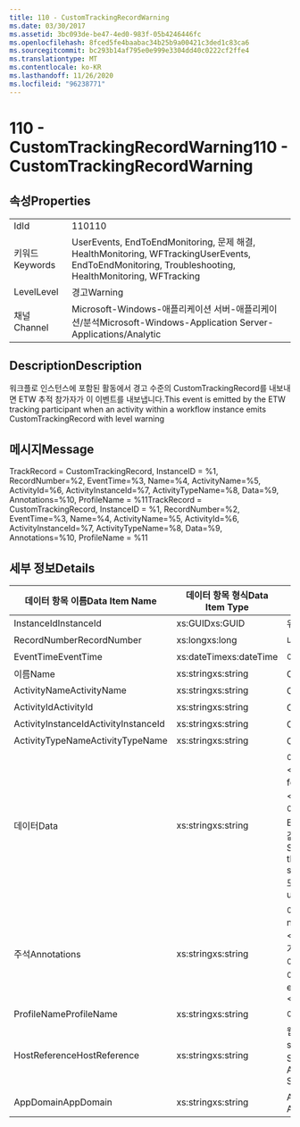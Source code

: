 ```yaml
---
title: 110 - CustomTrackingRecordWarning
ms.date: 03/30/2017
ms.assetid: 3bc093de-be47-4ed0-983f-05b4246446fc
ms.openlocfilehash: 8fced5fe4baabac34b25b9a00421c3ded1c83ca6
ms.sourcegitcommit: bc293b14af795e0e999e3304dd40c0222cf2ffe4
ms.translationtype: MT
ms.contentlocale: ko-KR
ms.lasthandoff: 11/26/2020
ms.locfileid: "96238771"
---
```

# <a name="110---customtrackingrecordwarning"></a><span data-ttu-id="e577a-102">110 - CustomTrackingRecordWarning</span><span class="sxs-lookup"><span data-stu-id="e577a-102">110 - CustomTrackingRecordWarning</span></span>

## <a name="properties"></a><span data-ttu-id="e577a-103">속성</span><span class="sxs-lookup"><span data-stu-id="e577a-103">Properties</span></span>  
  
|||  
|-|-|  
|<span data-ttu-id="e577a-104">Id</span><span class="sxs-lookup"><span data-stu-id="e577a-104">Id</span></span>|<span data-ttu-id="e577a-105">110</span><span class="sxs-lookup"><span data-stu-id="e577a-105">110</span></span>|  
|<span data-ttu-id="e577a-106">키워드</span><span class="sxs-lookup"><span data-stu-id="e577a-106">Keywords</span></span>|<span data-ttu-id="e577a-107">UserEvents, EndToEndMonitoring, 문제 해결, HealthMonitoring, WFTracking</span><span class="sxs-lookup"><span data-stu-id="e577a-107">UserEvents, EndToEndMonitoring, Troubleshooting, HealthMonitoring, WFTracking</span></span>|  
|<span data-ttu-id="e577a-108">Level</span><span class="sxs-lookup"><span data-stu-id="e577a-108">Level</span></span>|<span data-ttu-id="e577a-109">경고</span><span class="sxs-lookup"><span data-stu-id="e577a-109">Warning</span></span>|  
|<span data-ttu-id="e577a-110">채널</span><span class="sxs-lookup"><span data-stu-id="e577a-110">Channel</span></span>|<span data-ttu-id="e577a-111">Microsoft-Windows-애플리케이션 서버-애플리케이션/분석</span><span class="sxs-lookup"><span data-stu-id="e577a-111">Microsoft-Windows-Application Server-Applications/Analytic</span></span>|  
  
## <a name="description"></a><span data-ttu-id="e577a-112">Description</span><span class="sxs-lookup"><span data-stu-id="e577a-112">Description</span></span>  

 <span data-ttu-id="e577a-113">워크플로 인스턴스에 포함된 활동에서 경고 수준의 CustomTrackingRecord를 내보내면 ETW 추적 참가자가 이 이벤트를 내보냅니다.</span><span class="sxs-lookup"><span data-stu-id="e577a-113">This event is emitted by the ETW tracking participant when an activity within a workflow instance emits CustomTrackingRecord with level warning</span></span>  
  
## <a name="message"></a><span data-ttu-id="e577a-114">메시지</span><span class="sxs-lookup"><span data-stu-id="e577a-114">Message</span></span>  

 <span data-ttu-id="e577a-115">TrackRecord = CustomTrackingRecord, InstanceID = %1, RecordNumber=%2, EventTime=%3, Name=%4, ActivityName=%5, ActivityId=%6, ActivityInstanceId=%7, ActivityTypeName=%8, Data=%9, Annotations=%10, ProfileName = %11</span><span class="sxs-lookup"><span data-stu-id="e577a-115">TrackRecord = CustomTrackingRecord, InstanceID = %1, RecordNumber=%2, EventTime=%3, Name=%4, ActivityName=%5, ActivityId=%6, ActivityInstanceId=%7, ActivityTypeName=%8, Data=%9, Annotations=%10, ProfileName = %11</span></span>  
  
## <a name="details"></a><span data-ttu-id="e577a-116">세부 정보</span><span class="sxs-lookup"><span data-stu-id="e577a-116">Details</span></span>  
  
|<span data-ttu-id="e577a-117">데이터 항목 이름</span><span class="sxs-lookup"><span data-stu-id="e577a-117">Data Item Name</span></span>|<span data-ttu-id="e577a-118">데이터 항목 형식</span><span class="sxs-lookup"><span data-stu-id="e577a-118">Data Item Type</span></span>|<span data-ttu-id="e577a-119">Description</span><span class="sxs-lookup"><span data-stu-id="e577a-119">Description</span></span>|  
|--------------------|--------------------|-----------------|  
|<span data-ttu-id="e577a-120">InstanceId</span><span class="sxs-lookup"><span data-stu-id="e577a-120">InstanceId</span></span>|<span data-ttu-id="e577a-121">xs:GUID</span><span class="sxs-lookup"><span data-stu-id="e577a-121">xs:GUID</span></span>|<span data-ttu-id="e577a-122">워크플로의 인스턴스 ID</span><span class="sxs-lookup"><span data-stu-id="e577a-122">The instance id for the workflow</span></span>|  
|<span data-ttu-id="e577a-123">RecordNumber</span><span class="sxs-lookup"><span data-stu-id="e577a-123">RecordNumber</span></span>|<span data-ttu-id="e577a-124">xs:long</span><span class="sxs-lookup"><span data-stu-id="e577a-124">xs:long</span></span>|<span data-ttu-id="e577a-125">내보낸 레코드의 시퀀스 번호</span><span class="sxs-lookup"><span data-stu-id="e577a-125">The sequence number of the emitted record</span></span>|  
|<span data-ttu-id="e577a-126">EventTime</span><span class="sxs-lookup"><span data-stu-id="e577a-126">EventTime</span></span>|<span data-ttu-id="e577a-127">xs:dateTime</span><span class="sxs-lookup"><span data-stu-id="e577a-127">xs:dateTime</span></span>|<span data-ttu-id="e577a-128">이벤트를 내보낸 시간(UTC)</span><span class="sxs-lookup"><span data-stu-id="e577a-128">The time in UTC when the event was emitted</span></span>|  
|<span data-ttu-id="e577a-129">이름</span><span class="sxs-lookup"><span data-stu-id="e577a-129">Name</span></span>|<span data-ttu-id="e577a-130">xs:string</span><span class="sxs-lookup"><span data-stu-id="e577a-130">xs:string</span></span>|<span data-ttu-id="e577a-131">CustomTrackingRecord의 이름</span><span class="sxs-lookup"><span data-stu-id="e577a-131">The name of the CustomTrackingRecord</span></span>|  
|<span data-ttu-id="e577a-132">ActivityName</span><span class="sxs-lookup"><span data-stu-id="e577a-132">ActivityName</span></span>|<span data-ttu-id="e577a-133">xs:string</span><span class="sxs-lookup"><span data-stu-id="e577a-133">xs:string</span></span>|<span data-ttu-id="e577a-134">CustomTrackingRecord를 내보낸 활동의 이름</span><span class="sxs-lookup"><span data-stu-id="e577a-134">The name of the activity that emitted the CustomTrackingRecord</span></span>|  
|<span data-ttu-id="e577a-135">ActivityId</span><span class="sxs-lookup"><span data-stu-id="e577a-135">ActivityId</span></span>|<span data-ttu-id="e577a-136">xs:string</span><span class="sxs-lookup"><span data-stu-id="e577a-136">xs:string</span></span>|<span data-ttu-id="e577a-137">CustomTrackingRecord를 내보낸 활동의 ID</span><span class="sxs-lookup"><span data-stu-id="e577a-137">The id of the activity that emitted the CustomTrackingRecord</span></span>|  
|<span data-ttu-id="e577a-138">ActivityInstanceId</span><span class="sxs-lookup"><span data-stu-id="e577a-138">ActivityInstanceId</span></span>|<span data-ttu-id="e577a-139">xs:string</span><span class="sxs-lookup"><span data-stu-id="e577a-139">xs:string</span></span>|<span data-ttu-id="e577a-140">CustomTrackingRecord를 내보낸 활동의 인스턴스 ID</span><span class="sxs-lookup"><span data-stu-id="e577a-140">The instance id of the activity that emitted the CustomTrackingRecord</span></span>|  
|<span data-ttu-id="e577a-141">ActivityTypeName</span><span class="sxs-lookup"><span data-stu-id="e577a-141">ActivityTypeName</span></span>|<span data-ttu-id="e577a-142">xs:string</span><span class="sxs-lookup"><span data-stu-id="e577a-142">xs:string</span></span>|<span data-ttu-id="e577a-143">CustomTrackingRecord를 내보낸 활동의 이름</span><span class="sxs-lookup"><span data-stu-id="e577a-143">The name of the activity that emitted the CustomTrackingRecord</span></span>|  
|<span data-ttu-id="e577a-144">데이터</span><span class="sxs-lookup"><span data-stu-id="e577a-144">Data</span></span>|<span data-ttu-id="e577a-145">xs:string</span><span class="sxs-lookup"><span data-stu-id="e577a-145">xs:string</span></span>|<span data-ttu-id="e577a-146">이 이벤트를 사용하여 추적된 데이터입니다.</span><span class="sxs-lookup"><span data-stu-id="e577a-146">The data that was tracked with this event.</span></span>  <span data-ttu-id="e577a-147">값은 datavalue 형식의 xml 요소에 저장 됩니다 \<items> \< item  name = "dataName" type="System.String"> \</item> \</items> .</span><span class="sxs-lookup"><span data-stu-id="e577a-147">The values are stored in an xml element in the format \<items>\< item  name = "dataName" type="System.String">dataValue\</item>\</items>.</span></span>  <span data-ttu-id="e577a-148">추적 된 데이터가 없으면 문자열에가 포함 \<items/> 됩니다.</span><span class="sxs-lookup"><span data-stu-id="e577a-148">If no data was tracked then the string contains \<items/>.</span></span> <span data-ttu-id="e577a-149">ETW 이벤트 크기는 ETW 버퍼 크기 또는 ETW 이벤트의 최대 페이로드에 따라 제한됩니다.</span><span class="sxs-lookup"><span data-stu-id="e577a-149">The ETW event size is limited by the ETW buffer size or the max payload for an ETW event.</span></span> <span data-ttu-id="e577a-150">이벤트 크기가 ETW 제한을 초과 하면 주석을 삭제 하 고 데이터 값을 ...로 대체 하 여 이벤트를 자릅니다. \<items> \</items>  다음 형식은 ToString ()에서 반환 된 값으로 저장 됩니다. string, char, bool, int, short, long, uint, ushort, ulong, system.string, float, double, system.string, system.string, System.web.</span><span class="sxs-lookup"><span data-stu-id="e577a-150">If the size of the event exceeds the ETW limits, then the event is truncated by dropping the annotations and replacing the data value with \<items>...\</items>.  The following types are stored as their value as returned by ToString(); string,char,bool,int,short,long,uint,ushort,ulong,System.Single,float,double,System.Guid,System.DateTimeOffset,System.DateTime.</span></span>  <span data-ttu-id="e577a-151">모든 다른 형식은 System.Runtime.Serialization.NetDataContractSerializer를 사용하여 serialize됩니다.</span><span class="sxs-lookup"><span data-stu-id="e577a-151">All other types are serialized using System.Runtime.Serialization.NetDataContractSerializer.</span></span>|  
|<span data-ttu-id="e577a-152">주석</span><span class="sxs-lookup"><span data-stu-id="e577a-152">Annotations</span></span>|<span data-ttu-id="e577a-153">xs:string</span><span class="sxs-lookup"><span data-stu-id="e577a-153">xs:string</span></span>|<span data-ttu-id="e577a-154">이 이벤트에 추가된 주석입니다.</span><span class="sxs-lookup"><span data-stu-id="e577a-154">The annotations that were added to this event.</span></span>  <span data-ttu-id="e577a-155">값은 xml 요소에 a 형식으로 저장 됩니다 \<items> \< item  name = "annotationName" type="System.String"> \</item> \</items> .</span><span class="sxs-lookup"><span data-stu-id="e577a-155">The values are stored in an xml element in the format \<items>\< item  name = "annotationName" type="System.String">annotationValue\</item>\</items>.</span></span>  <span data-ttu-id="e577a-156">주석을 지정 하지 않으면 문자열에가 포함 \<items/> 됩니다.</span><span class="sxs-lookup"><span data-stu-id="e577a-156">If no annotations are specified then the string contains \<items/>.</span></span> <span data-ttu-id="e577a-157">ETW 이벤트 크기는 ETW 버퍼 크기 또는 ETW 이벤트의 최대 페이로드에 따라 제한됩니다.</span><span class="sxs-lookup"><span data-stu-id="e577a-157">The ETW event size is limited by the ETW buffer size or the max payload for an ETW event.</span></span> <span data-ttu-id="e577a-158">이벤트 크기가 ETW 제한을 초과 하면 주석을 삭제 하 고 주석 값을 ...로 대체 하 여 이벤트를 자릅니다. \<items> \</items></span><span class="sxs-lookup"><span data-stu-id="e577a-158">If the size of the event exceeds the ETW limits, then the event is truncated by dropping the annotations and replacing the annotation value with \<items>...\</items>.</span></span>|  
|<span data-ttu-id="e577a-159">ProfileName</span><span class="sxs-lookup"><span data-stu-id="e577a-159">ProfileName</span></span>|<span data-ttu-id="e577a-160">xs:string</span><span class="sxs-lookup"><span data-stu-id="e577a-160">xs:string</span></span>|<span data-ttu-id="e577a-161">이 이벤트를 내보낸 이름 또는 추적 프로필</span><span class="sxs-lookup"><span data-stu-id="e577a-161">The name or the tracking profile that resulted in this event being emitted</span></span>|  
|<span data-ttu-id="e577a-162">HostReference</span><span class="sxs-lookup"><span data-stu-id="e577a-162">HostReference</span></span>|<span data-ttu-id="e577a-163">xs:string</span><span class="sxs-lookup"><span data-stu-id="e577a-163">xs:string</span></span>|<span data-ttu-id="e577a-164">웹 호스팅 서비스의 경우 이 필드는 웹 계층의 서비스를 고유하게 식별합니다.</span><span class="sxs-lookup"><span data-stu-id="e577a-164">For web hosted services, this field uniquely identifies the service in the web hierarchy.</span></span>  <span data-ttu-id="e577a-165">형식은 ' 웹 사이트 이름 응용 프로그램 가상 경로&#124;서비스 가상 경로&#124;ServiceName ' 예: ' Default Web Site/CalculatorApplication&#124;/CalculatorService.svc&#124;CalculatorService '로 정의 됩니다.</span><span class="sxs-lookup"><span data-stu-id="e577a-165">It's format is defined as 'Web Site Name Application Virtual Path&#124;Service Virtual Path&#124;ServiceName' Example: 'Default Web Site/CalculatorApplication&#124;/CalculatorService.svc&#124;CalculatorService'</span></span>|  
|<span data-ttu-id="e577a-166">AppDomain</span><span class="sxs-lookup"><span data-stu-id="e577a-166">AppDomain</span></span>|<span data-ttu-id="e577a-167">xs:string</span><span class="sxs-lookup"><span data-stu-id="e577a-167">xs:string</span></span>|<span data-ttu-id="e577a-168">AppDomain.CurrentDomain.FriendlyName에서 반환되는 문자열입니다.</span><span class="sxs-lookup"><span data-stu-id="e577a-168">The string returned by AppDomain.CurrentDomain.FriendlyName.</span></span>|
